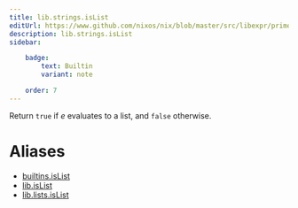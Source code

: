 ```yaml
---
title: lib.strings.isList
editUrl: https://www.github.com/nixos/nix/blob/master/src/libexpr/primops.cc
description: lib.strings.isList
sidebar:

    badge:
        text: Builtin
        variant: note

    order: 7
---
```


Return `true` if *e* evaluates to a list, and `false` otherwise.


# Aliases

- [builtins.isList](reference/builtins/builtins-isList)
- [lib.isList](reference/lib/lib-isList)
- [lib.lists.isList](reference/lib/lists/lib-lists-isList)


